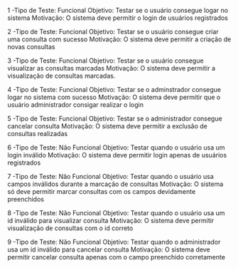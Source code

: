 1 -Tipo de Teste: Funcional
Objetivo: Testar se o usuário consegue logar no sistema
Motivação: O sistema deve permitir o login de usuários registrados

2 -Tipo de Teste: Funcional
Objetivo: Testar se o usuário consegue criar uma consulta com sucesso
Motivação: O sistema deve permitir a criação de novas consultas

3 -Tipo de Teste: Funcional
Objetivo: Testar se o usuário consegue visualizar as consultas marcadas
Motivação: O sistema deve permitir a visualização de consultas marcadas.

4 -Tipo de Teste: Funcional
Objetivo: Testar se o adminstrador consegue logar no sistema com sucesso
Motivação: O sistema deve permitir que o usuário administrador consigar realizar o login

5 -Tipo de Teste: Funcional
Objetivo: Testar se o administrador consegue cancelar consulta
Motivação: O sistema deve permitir a exclusão de consultas realizadas

6 -Tipo de Teste: Não Funcional
Objetivo: Testar quando o usuário usa um login inválido
Motivação: O sistema deve permitir login apenas de usuários registrados

7 -Tipo de Teste: Não Funcional
Objetivo: Testar quando o usuário usa campos inválidos durante a marcação de consultas
Motivação: O sistema só deve permitir marcar consultas com os campos devidamente preenchidos

8 -Tipo de Teste: Não Funcional
Objetivo: Testar quando o usuário usa um id inválido para visualizar consulta
Motivação: O sistema deve permitir visualização de consultas com o id correto

9 -Tipo de Teste: Não Funcional
Objetivo: Testar quando o administrador usa um id inválido para cancelar consulta
Motivação: O sistema deve permitir cancelar consulta apenas com o campo preenchido corretamente 
